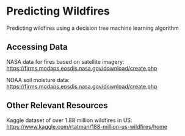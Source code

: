 # Predicting Wildfires
Predicting wildfires using a decision tree machine learning algorithm

## Accessing Data
NASA data for fires based on satellite imagery: https://firms.modaps.eosdis.nasa.gov/download/create.php

NOAA soil moisture data: https://firms.modaps.eosdis.nasa.gov/download/create.php

## Other Relevant Resources
Kaggle dataset of over 1.88 million wildfires in US: https://www.kaggle.com/rtatman/188-million-us-wildfires/home
